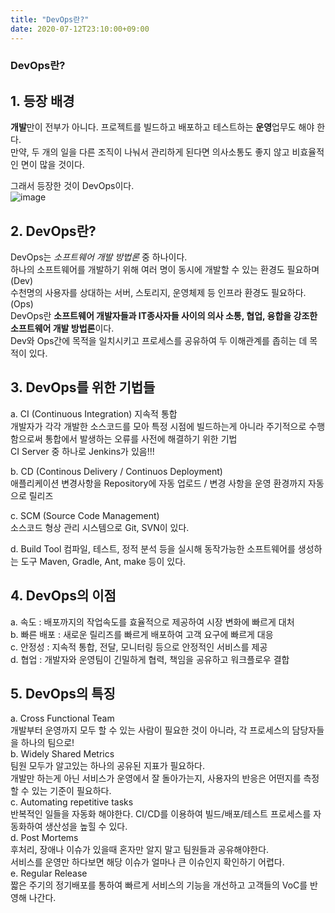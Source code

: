 ```yaml
---
title: "DevOps란?"
date: 2020-07-12T23:10:00+09:00
---
```


### DevOps란?

## 1. 등장 배경
**개발**만이 전부가 아니다. 프로젝트를 빌드하고 배포하고 테스트하는 **운영**업무도 해야 한다.  
만약, 두 개의 일을 다른 조직이 나눠서 관리하게 된다면 의사소통도 좋지 않고 비효율적인 면이 많을 것이다.  
  
그래서 등장한 것이 DevOps이다.  
![image](https://user-images.githubusercontent.com/66955409/87248374-16815500-c494-11ea-9fdc-9a695afe3bb5.png)  
  



## 2. DevOps란?
DevOps는 *소프트웨어 개발 방법론*  중 하나이다.  
하나의 소프트웨어를 개발하기 위해 여러 명이 동시에 개발할 수 있는 환경도 필요하며(Dev)  
수천명의 사용자를 상대하는 서버, 스토리지, 운영체제 등 인프라 환경도 필요하다.(Ops)  
DevOps란 **소프트웨어 개발자들과 IT종사자들 사이의 의사 소통, 협업, 융합을 강조한 소프트웨어 개발 방법론**이다.  
Dev와 Ops간에 목적을 일치시키고 프로세스를 공유하여 두 이해관계를 좁히는 데 목적이 있다.  

## 3. DevOps를 위한 기법들
a. CI (Continuous Integration) 지속적 통합  
개발자가 각각 개발한 소스코드를 모아 특정 시점에 빌드하는게 아니라
주기적으로 수행함으로써 통합에서 발생하는 오류를 사전에 해결하기 위한 기법  
CI Server 중 하나로 Jenkins가 있음!!!  

b. CD (Continous Delivery / Continuos Deployment)  
애플리케이션 변경사항을 Repository에 자동 업로드 / 변경 사항을 운영 환경까지 자동으로 릴리즈  

c. SCM (Source Code Management)  
소스코드 형상 관리 시스템으로 Git, SVN이 있다.   

d. Build Tool
컴파일, 테스트, 정적 분석 등을 실시해 동작가능한 소프트웨어를 생성하는 도구
Maven, Gradle, Ant, make 등이 있다.  
    
## 4. DevOps의 이점
a. 속도 : 배포까지의 작업속도를 효율적으로 제공하여 시장 변화에 빠르게 대처  
b. 빠른 배포 : 새로운 릴리즈를 빠르게 배포하여 고객 요구에 빠르게 대응  
c. 안정성 : 지속적 통합, 전달, 모니터링 등으로 안정적인 서비스를 제공  
d. 협업 : 개발자와 운영팀이 긴밀하게 협력, 책임을 공유하고 워크플로우 결합  
  
## 5. DevOps의 특징
a. Cross Functional Team  
개발부터 운영까지 모두 할 수 있는 사람이 필요한 것이 아니라, 각 프로세스의 담당자들을 하나의 팀으로!  
b. Widely Shared Metrics  
팀원 모두가 알고있는 하나의 공유된 지표가 필요하다.  
개발만 하는게 아닌 서비스가 운영에서 잘 돌아가는지, 사용자의 반응은 어떤지를 측정할 수 있는 기준이 필요하다.  
c. Automating repetitive tasks  
반복적인 일들을 자동화 해야한다. CI/CD를 이용하여 빌드/배포/테스트 프로세스를 자동화하여 생산성을 높힐 수 있다.  
d. Post Mortems   
후처리, 장애나 이슈가 있을때 혼자만 알지 말고 팀원들과 공유해야한다.  
서비스를 운영만 하다보면 해당 이슈가 얼마나 큰 이슈인지 확인하기 어렵다.  
e. Regular Release  
짧은 주기의 정기배포를 통하여 빠르게 서비스의 기능을 개선하고 고객들의 VoC를 반영해 나간다.  